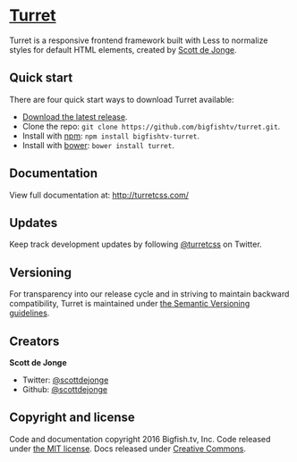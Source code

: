 # [Turret](http://turretcss.com/)

Turret is a responsive frontend framework built with Less to normalize styles for default HTML elements, created by [Scott de Jonge](https://twitter.com/scottdejonge).


## Quick start

There are four quick start ways to download Turret available:

- [Download the latest release](https://github.com/bigfishtv/turret/).
- Clone the repo: `git clone https://github.com/bigfishtv/turret.git`.
- Install with [npm](https://www.npmjs.org): `npm install bigfishtv-turret`.
- Install with [bower](http://bower.io/): `bower install turret`.


## Documentation

View full documentation at: <http://turretcss.com/>


## Updates

Keep track development updates by following [@turretcss](https://twitter.com/turretcss) on Twitter.


## Versioning

For transparency into our release cycle and in striving to maintain backward compatibility, Turret is maintained under [the Semantic Versioning guidelines](http://semver.org/).


## Creators

**Scott de Jonge**

- Twitter: [@scottdejonge](https://twitter.com/scottdejonge)
- Github: [@scottdejonge](https://github.com/scottdejonge)


## Copyright and license

Code and documentation copyright 2016 Bigfish.tv, Inc. Code released under [the MIT license](https://github.com/bigfishtv/turret/LICENSE). Docs released under [Creative Commons](https://github.com/bigfishtv/turret/LICENSE).
